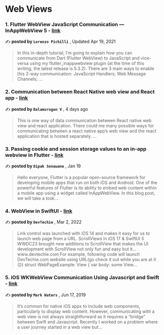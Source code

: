 
<h1>Web Views</h1>
<h3>1. Flutter WebView JavaScript Communication — InAppWebView 5 - <a href=https://medium.com/flutter-community/flutter-webview-javascript-communication-inappwebview-5-403088610949?source=tag_page---------0-85--------------------a26d83f1_0ee9_4241_a060_c5abcc356402-------17 target="_blank" rel="noopener noreferrer">link</a></h3>

✍️ **posted by `Lorenzo Pichilli`** , <date>Updated Apr 19, 2021</date>

<blockquote>In this in-depth tutorial, I’m going to explain how you can communicate from Dart (Flutter WebView) to JavaScript and vice-versa using my flutter_inappwebview plugin (at the time of this writing, the latest release is 5.3.2). There are 3 main ways to enable this 2-way communication: JavaScript Handlers; Web Message Channels; …</blockquote>

<h3>2. Communication between React Native web view and React app - <a href=https://medium.com/@svbala99/communication-between-react-native-web-view-and-react-app-c0fb0af7e5a6?source=tag_page---------1-85--------------------a26d83f1_0ee9_4241_a060_c5abcc356402-------17 target="_blank" rel="noopener noreferrer">link</a></h3>

✍️ **posted by `Balamurugan V`** , <date>4 days ago</date>

<blockquote>This is one way of data communication between React native web view and react application. There could me many possible ways for communicating between a react native app’s web view and the react application that is hosted separately. …</blockquote>

<h3>3. Passing cookie and session storage values to an in-app webview in Flutter - <a href=https://medium.com/@sonawanedipak111/passing-cookie-and-session-storage-values-to-an-in-app-webview-in-flutter-276cb19a2f7a?source=tag_page---------2-85--------------------a26d83f1_0ee9_4241_a060_c5abcc356402-------17 target="_blank" rel="noopener noreferrer">link</a></h3>

✍️ **posted by `Dipak Sonawane`** , <date>Jan 19</date>

<blockquote>Hello everyone,
Flutter is a popular open-source framework for developing mobile apps that run on both iOS and Android. One of the powerful features of Flutter is its ability to embed web content within a mobile app using a widget called InAppWebView. In this blog post, we will take a look…</blockquote>

<h3>4. WebView in SwiftUI - <a href=https://medium.com/devtechie/webview-in-swiftui-a9c283f29327?source=tag_page---------3-85--------------------a26d83f1_0ee9_4241_a060_c5abcc356402-------17 target="_blank" rel="noopener noreferrer">link</a></h3>

✍️ **posted by `DevTechie`** , <date>Mar 2, 2022</date>

<blockquote>Link control was launched with iOS 14 and makes it easy for us to launch web page from a URL. ScrollViews in iOS 17 & SwiftUI 5
WWDC23 brought new additions to ScrollView that makes the UI development with ScrollView not only fun and easy but it…www.devtechie.com For example, following code will launch DevTechie.com website using URL(go check it out while you are at it 😉) struct WebPageExample: View {
    var body: some View…</blockquote>

<h3>5. iOS WKWebView Communication Using Javascript and Swift - <a href=https://medium.com/john-lewis-software-engineering/ios-wkwebview-communication-using-javascript-and-swift-ee077e0127eb?source=tag_page---------4-85--------------------a26d83f1_0ee9_4241_a060_c5abcc356402-------17 target="_blank" rel="noopener noreferrer">link</a></h3>

✍️ **posted by `Mark Waters`** , <date>Jun 17, 2019</date>

<blockquote>It’s common for native iOS apps to include web components, particularly to display web content. However, communicating with a web view is not always straightforward as it requires a “bridge” between Swift and Javascript. Recently I worked on a problem where a user journey started in a web view but…</blockquote>

